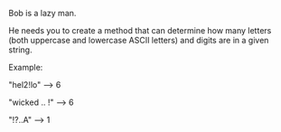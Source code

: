 Bob is a lazy man.

He needs you to create a method that can determine how many letters (both uppercase and lowercase ASCII letters) and digits are in a given string.

Example:

"hel2!lo" --> 6

"wicked .. !" --> 6

"!?..A" --> 1
